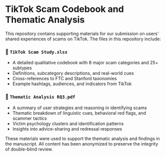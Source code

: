 # TikTok Scam Codebook and Thematic Analysis

This repository contains supporting materials for our submission on users' shared experiences of scams on TikTok. The files in this repository include:

### 📄 `TikTok Scam Study.xlsx`
- A detailed qualitative codebook with 8 major scam categories and 25+ subtypes
- Definitions, subcategory descriptions, and real-world cues
- Cross-references to FTC and Stanford taxonomies
- Example hashtags, audiences, and indicators from TikTok

### 📄 `Thematic Analysis RQ3.pdf`
- A summary of user strategies and reasoning in identifying scams
- Thematic breakdown of linguistic cues, behavioral red flags, and scammer tactics
- Victim psychology clusters and identification patterns
- Insights into advice-sharing and redressal responses

These materials were used to support the thematic analysis and findings in the manuscript. All content has been anonymized to preserve the integrity of double-blind review.

